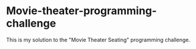 # Movie-theater-programming-challenge
This is my solution to the "Movie Theater Seating" programming challenge.
